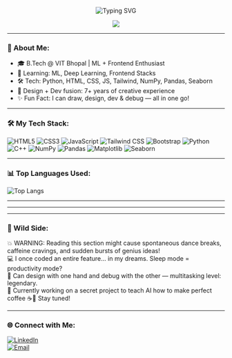 <!-- TYPING ANIMATION HEADER -->
<p align="center">
  <img src="https://readme-typing-svg.herokuapp.com?font=Fira+Code&size=30&duration=4000&pause=1000&color=FFFFFF&background=FFFFFF00&center=true&vCenter=true&width=900&height=60&lines=Hi+%F0%9F%91%8B%2C+I'm+Jai+Dhuria;Frontend+%7C+ML+%7C+Data+Enthusiast;Designing+Ideas+%F0%9F%94%A5;Turning+them+into+Reality!+%F0%9F%8C%9F" alt="Typing SVG" />
</p>

<!-- BADGE -->
<p align="center">
  <img src="https://img.shields.io/badge/Welcome-Human!-blueviolet?style=for-the-badge&logo=github&logoColor=white" />
</p>

---

### 🚀 About Me:
- 🎓 B.Tech @ VIT Bhopal | ML + Frontend Enthusiast  
- 🧠 Learning: ML, Deep Learning, Frontend Stacks  
- 🛠️ Tech: Python, HTML, CSS, JS, Tailwind, NumPy, Pandas, Seaborn  
- 🎨 Design + Dev fusion: 7+ years of creative experience  
- ✨ Fun Fact: I can draw, design, dev & debug — all in one go!

---

### 🛠️ My Tech Stack:

![HTML5](https://img.shields.io/badge/-HTML5-E34F26?style=flat&logo=html5&logoColor=white)
![CSS3](https://img.shields.io/badge/-CSS3-1572B6?style=flat&logo=css3&logoColor=white)
![JavaScript](https://img.shields.io/badge/-JavaScript-F7DF1E?style=flat&logo=javascript&logoColor=black)
![Tailwind CSS](https://img.shields.io/badge/-Tailwind_CSS-38B2AC?style=flat&logo=tailwind-css&logoColor=white)
![Bootstrap](https://img.shields.io/badge/-Bootstrap-563D7C?style=flat&logo=bootstrap&logoColor=white)
![Python](https://img.shields.io/badge/-Python-3776AB?style=flat&logo=python&logoColor=white)
![C++](https://img.shields.io/badge/-C++-00599C?style=flat&logo=c%2B%2B&logoColor=white)
![NumPy](https://img.shields.io/badge/-NumPy-013243?style=flat&logo=numpy&logoColor=white)
![Pandas](https://img.shields.io/badge/-Pandas-150458?style=flat&logo=pandas&logoColor=white)
![Matplotlib](https://img.shields.io/badge/-Matplotlib-11557c?style=flat&logo=plotly&logoColor=white)
![Seaborn](https://img.shields.io/badge/-Seaborn-005f73?style=flat&logo=seaborn&logoColor=white)

---

### 📊 Top Languages Used:

![Top Langs](https://github-readme-stats.vercel.app/api/top-langs/?username=Jaidhuria&layout=compact&theme=radical)

---

---
---

### 🧨 Wild Side:

💥 WARNING: Reading this section might cause spontaneous dance breaks, caffeine cravings, and sudden bursts of genius ideas!  
💻 I once coded an entire feature... in my dreams. Sleep mode = productivity mode?  
🎨 Can design with one hand and debug with the other — multitasking level: legendary.  
🚀 Currently working on a secret project to teach AI how to make perfect coffee ☕🤖 Stay tuned!

---

### 🌐 Connect with Me:

[![LinkedIn](https://img.shields.io/badge/-LinkedIn-blue?style=for-the-badge&logo=linkedin&logoColor=white)](www.linkedin.com/in/jai-dhuria-aa0ab1311)  
[![Email](https://img.shields.io/badge/-Email-D14836?style=for-the-badge&logo=gmail&logoColor=white)](mailto:jaidhuria002@gmail.com)

